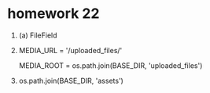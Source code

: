 # homework 22

1. (a) FileField

2. MEDIA_URL = '/uploaded_files/'    

   MEDIA_ROOT = os.path.join(BASE_DIR, 'uploaded_files')

3. os.path.join(BASE_DIR, 'assets')

